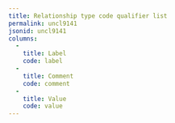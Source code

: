 ```yaml
---
title: Relationship type code qualifier list
permalink: uncl9141
jsonid: uncl9141
columns:
  - 
    title: Label
    code: label
  - 
    title: Comment
    code: comment
  - 
    title: Value
    code: value
---
```

